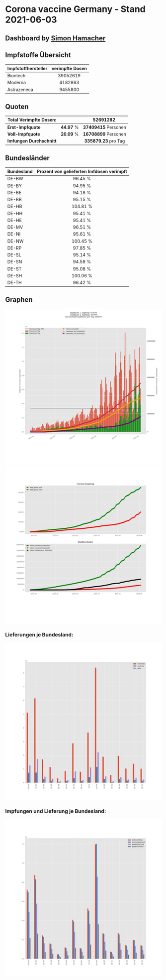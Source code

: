 # Corona vaccine Germany - Stand 2021-06-03
## Dashboard by [Simon Hamacher](https://www.shamacher.eu)
## Impfstoffe Übersicht
**Impfstoffhersteller** | **verimpfte Dosen**
-------- | :--------:
Biontech | 39052619
Moderna | 4182863
Astrazeneca | 9455800


## Quoten
**Total Verimpfte Dosen:** | |52691282&nbsp;
-------- | :--------:| :--------:
**Erst-Impfquote** | **44.97** %| **37409415** Personen
**Voll-Impfquote** | **20.09** %| **16708899** Personen
**Imfungen Durchschnitt** | |**335879.23** pro Tag 
## Bundesländer
**Bundesland** | **Prozent von gelieferten Imfdosen verimpft**
-------- | :--------:
DE-BW | 96.45 %
DE-BY | 94.95 %
DE-BE | 94.18 %
DE-BB | 95.15 %
DE-HB | 104.81 %
DE-HH | 95.41 %
DE-HE | 95.41 %
DE-MV | 96.51 %
DE-NI | 95.61 %
DE-NW | 100.45 %
DE-RP | 97.85 %
DE-SL | 95.14 %
DE-SN | 94.59 %
DE-ST | 95.08 %
DE-SH | 100.06 %
DE-TH | 96.42 %
## Graphen
<img src="Impfungen-Corona-01.jpg" alt="Impf Übersicht" title="Impf Übersicht" />
<img src="Impfungen-Corona-02.jpg" alt="Impfquote" title="Impf Übersicht" />

### Lieferungen je Bundesland:
<img src="Impfungen-Corona-04.jpg" alt="Impfungen in den Bundesländern" title="Impfungen in den Bundesländern" />

### Impfungen und Lieferung je Bundesland:
<img src="Impfungen-Corona-05.jpg" alt="Impfungen in den Bundesländern" title="Impfungen in den Bundesländern" />

